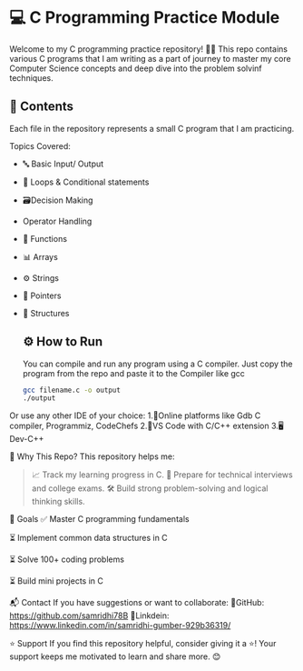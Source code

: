 # 💻 C Programming Practice Module

Welcome to my C programming practice repository! 👨‍💻
This repo contains various C programs that I am writing as a part of journey to master my core Computer Science concepts and deep dive into the problem solvinf techniques.

## 📂 Contents
Each file in the repository represents a small C program that I am practicing.

Topics Covered: 
- 🔤 Basic Input/ Output
- 🔁 Loops & Conditional statements
- 🗃️Decision Making
- Operator Handling
- 🧮 Functions
- 📊 Arrays
- ⚙️ Strings
- 📍 Pointers
- 🌳 Structures


  ## ⚙️ How to Run

  You can compile and run any program using a C compiler.
  Just copy the program from the repo and paste it to the Compiler like gcc
  ```bash
  gcc filename.c -o output
  ./output
  ```
Or use any other IDE of your choice:
1.🧱Online platforms like Gdb C compiler, Programmiz, CodeChefs
2.🧩VS Code with C/C++ extension
3.🖥️ Dev-C++

🎯 Why This Repo?
This repository helps me:
> 📈 Track my learning progress in C.
> 🧠 Prepare for technical interviews and college exams.
> 🛠️ Build strong problem-solving and logical thinking skills.


📌 Goals
✅ Master C programming fundamentals

⏳ Implement common data structures in C

⏳ Solve 100+ coding problems

⏳ Build mini projects in C


📬 Contact
If you have suggestions or want to collaborate:
🐙GitHub: https://github.com/samridhi78B
💼Linkdein: https://www.linkedin.com/in/samridhi-gumber-929b36319/

⭐ Support
If you find this repository helpful, consider giving it a ⭐!
Your support keeps me motivated to learn and share more. 😊
  
